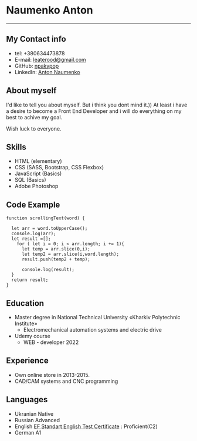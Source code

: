 # Naumenko Anton
----


## My Contact info


* tel: +380634473878
* E-mail: leaterood@gmail.com
* GitHub: [npakypop](https://www.linkedin.com/in/anton-naumenko-a37b3268/)
* LinkedIn: [Anton Naumenko](https://github.com/npakypop)


## About myself


I'd like to tell you about myself. But i think you dont mind it.))
At least i have a desire to become a Front End Developer and i will do everything on my best to achive my goal.


Wish luck to everyone.


## Skills


- HTML (elementary)
- CSS (SASS, Bootstrap, CSS Flexbox)
- JavaScript (Basics)
- SQL (Basics)
- Adobe Photoshop


## Code Example


```
function scrollingText(word) {

  let arr = word.toUpperCase();
  console.log(arr);
  let result =[];
    for ( let i = 0; i < arr.length; i += 1){
      let temp = arr.slice(0,i);
      let temp2 = arr.slice(i,word.length);
      result.push(temp2 + temp);
      
      console.log(result);
  }
  return result;
}
```

## Education


- Master degree in National Technical University «Kharkiv Polytechnic Institute»
    + Electromechanical automation systems and electric drive
- Udemy course
    + WEB - developer 2022

## Experience

- Own online store in 2013-2015.
- CAD/CAM systems and CNC programming


## Languages

- Ukranian Native
- Russian Advanced
- English [EF Standart English Test Certificate](https://www.efset.org/cert/YbaKfn) : Proficient(C2)
- German A1